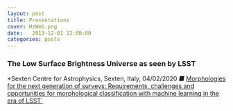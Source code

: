 ```yaml
---
layout: post
title: Presentations
cover: HzWeb.png
date:   2013-12-01 12:00:00
categories: posts
---
```


### The Low Surface Brightness Universe as seen by LSST 
*Sexten Centre for Astrophysics, Sexten, Italy, 04/02/2020 *&#9632;* [Morphologies for the next generation of surveys: Requirements, challenges and opportunities for morphological classification with machine learning in the era of LSST`](/files/SextenCFA_04_Feb_2020.pdf)
